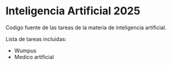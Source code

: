 # Inteligencia Artificial 2025
Codigo fuente de las tareas de la materia de inteligencia artificial.

Lista de tareas incluidas:
* Wumpus
* Medico artificial
